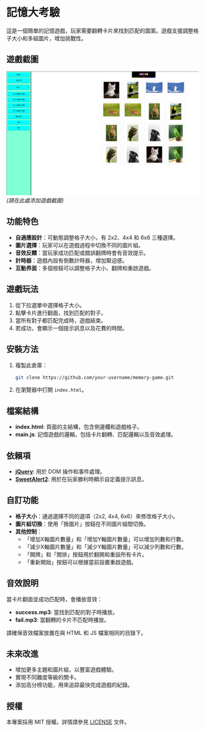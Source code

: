 # 記憶大考驗

這是一個簡單的記憶遊戲，玩家需要翻轉卡片來找到匹配的圖案。遊戲支援調整格子大小和多組圖片，增加挑戰性。

## 遊戲截圖

![遊戲截圖](./image.png) *(請在此處添加遊戲截圖)*

## 功能特色

- **自適應設計**：可動態調整格子大小，有 2x2、4x4 和 6x6 三種選擇。
- **圖片選擇**：玩家可以在遊戲過程中切換不同的圖片組。
- **音效反饋**：當玩家成功匹配或錯誤翻牌時會有音效提示。
- **計時器**：遊戲內設有倒數計時器，增加緊迫感。
- **互動界面**：多個按鈕可以調整格子大小、翻牌和重啟遊戲。

## 遊戲玩法

1. 從下拉選單中選擇格子大小。
2. 點擊卡片進行翻面，找到匹配的對子。
3. 當所有對子都匹配完成時，遊戲結束。
4. 若成功，會顯示一個提示訊息以及花費的時間。

## 安裝方法

1. 複製此倉庫：
    ```bash
    git clone https://github.com/your-username/memory-game.git
    ```
2. 在瀏覽器中打開 `index.html`。

## 檔案結構

- **index.html**: 頁面的主結構，包含側邊欄和遊戲格子。
- **main.js**: 記憶遊戲的邏輯，包括卡片翻轉、匹配邏輯以及音效處理。

## 依賴項

- **[jQuery](https://jquery.com/)**: 用於 DOM 操作和事件處理。
- **[SweetAlert2](https://sweetalert2.github.io/)**: 用於在玩家勝利時顯示自定義提示訊息。

## 自訂功能

- **格子大小**：通過選擇不同的選項（2x2, 4x4, 6x6）來修改格子大小。
- **圖片組切換**：使用「換圖片」按鈕在不同圖片組間切換。
- **其他控制**：
    - 「增加X軸圖片數量」和「增加Y軸圖片數量」可以增加列數和行數。
    - 「減少X軸圖片數量」和「減少Y軸圖片數量」可以減少列數和行數。
    - 「開牌」和「關排」按鈕用於翻開和重設所有卡片。
    - 「重新開始」按鈕可以根據當前設置重啟遊戲。

## 音效說明

當卡片翻面並成功匹配時，會播放音效：
- **success.mp3**: 當找到匹配的對子時播放。
- **fail.mp3**: 當翻轉的卡片不匹配時播放。

請確保音效檔案放置在與 HTML 和 JS 檔案相同的目錄下。

## 未來改進

- 增加更多主題和圖片組，以豐富遊戲體驗。
- 實現不同難度等級的關卡。
- 添加高分榜功能，用來追踪最快完成遊戲的紀錄。

## 授權

本專案採用 MIT 授權。詳情請參見 [LICENSE](LICENSE) 文件。
